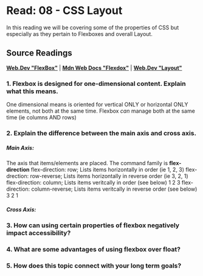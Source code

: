 # Read: 08 - CSS Layout

In this reading we will be covering some of the properties of CSS but especially as they pertain to Flexboxes and overall Layout.

## Source Readings
**[Web.Dev "FlexBox"](https://web.dev/learn/css/flexbox/)** | **[Mdn Web Docs "Flexdox"](https://developer.mozilla.org/en-US/docs/Learn/CSS/CSS_layout/Flexbox)** | **[Web.Dev "Layout"](https://web.dev/learn/css/layout/)**

### 1. Flexbox is designed for one-dimensional content. Explain what this means.
One dimensional means is oriented for vertical ONLY or horizontal ONLY elements, not both at the same time. Flexbox *can* manage both at the same time \(ie columns AND rows\)
### 2. Explain the difference between the main axis and cross axis.
##### Main Axis:
The axis that items/elements are placed. The command family is **flex-direction**
  flex-direction: row;
Lists items horizontally in order \(ie 1, 2, 3\)
  flex-drection: row-reverse;
Lists items horizontally in reverse order \(ie 3, 2, 1\)
  flex-direction: column;
Lists items veritcally in order \(see below\)
1
2
3
  flex-direction: column-reverse;
Lists items veritcally in reverse order \(see below\)
3
2
1

##### Cross Axis:

### 3. How can using certain properties of flexbox negatively impact accessibility?
### 4. What are some advantages of using flexbox over float?
### 5. How does this topic connect with your long term goals?
